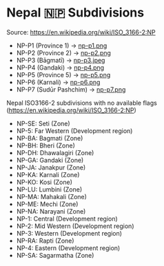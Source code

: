# Nepal 🇳🇵 Subdivisions

Source: https://en.wikipedia.org/wiki/ISO_3166-2:NP

* NP-P1 (Province 1) -> [np-p1.png](https://github.com/amckenna41/iso3166-flag-icons/blob/main/iso3166-2-icons/NP/np-p1.png)
* NP-P2 (Province 2) -> [np-p2.png](https://github.com/amckenna41/iso3166-flag-icons/blob/main/iso3166-2-icons/NP/np-p2.png)
* NP-P3 (Bāgmatī) -> [np-p3.jpeg](https://github.com/amckenna41/iso3166-flag-icons/blob/main/iso3166-2-icons/NP/np-p3.jpeg)
* NP-P4 (Gandaki) -> [np-p4.png](https://github.com/amckenna41/iso3166-flag-icons/blob/main/iso3166-2-icons/NP/np-p4.png)
* NP-P5 (Province 5) -> [np-p5.png](https://github.com/amckenna41/iso3166-flag-icons/blob/main/iso3166-2-icons/NP/np-p5.png)
* NP-P6 (Karnali) -> [np-p6.png](https://github.com/amckenna41/iso3166-flag-icons/blob/main/iso3166-2-icons/NP/np-p6.png)
* NP-P7 (Sudūr Pashchim) -> [np-p7.png](https://github.com/amckenna41/iso3166-flag-icons/blob/main/iso3166-2-icons/NP/np-p7.png)

Nepal ISO3166-2 subdivisions with no available flags (https://en.wikipedia.org/wiki/ISO_3166-2:NP)

* NP-SE: Seti (Zone)
* NP-5: Far Western (Development region)
* NP-BA: Bagmati (Zone)
* NP-BH: Bheri (Zone)
* NP-DH: Dhawalagiri (Zone)
* NP-GA: Gandaki (Zone)
* NP-JA: Janakpur (Zone)
* NP-KA: Karnali (Zone)
* NP-KO: Kosi (Zone)
* NP-LU: Lumbini (Zone)
* NP-MA: Mahakali (Zone)
* NP-ME: Mechi (Zone)
* NP-NA: Narayani (Zone)
* NP-1: Central (Development region)
* NP-2: Mid Western (Development region)
* NP-3: Western (Development region)
* NP-RA: Rapti (Zone)
* NP-4: Eastern (Development region)
* NP-SA: Sagarmatha (Zone)